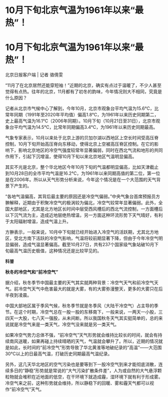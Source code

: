 # 10月下旬北京气温为1961年以来“最热”！

# 10月下旬北京气温为1961年以来“最热”！

北京日报客户端 | 记者 骆倩雯

“11月了在北京居然还能穿短袖！”近期的北京，确实有点过于温暖了，不少人甚至觉得有点热。往年的北京，11月都有了初冬的韵味，今年情况则大不相同，究竟是什么原因？

记者从北京市气候中心了解到，今年10月，北京市观象台平均气温为15.6℃，比常年同期（1991年至2020年平均值）偏高1.8℃，为1961年以来历史同期第二，史上最高气温为16.1℃（2006年同期）。10月下旬（10月21日至31日），北京市观象台平均气温为14.5℃，比常年同期偏高3.4℃，为1961年以来历史同期最高。

气象专家表示，10月以来处于北京上游的贝加尔湖以西地区上空长时间受高压脊控制，10月下旬开始高压脊向东移动，使得北京上空被高压脊区控制。在它的影响下，影响北京地区的冷空气强度较常年显著偏弱，同时在西北气流和地形的共同作用下，引起下沉增温，使得10月下旬以来北京地区气温明显偏高。

其实不光是北京，整个华北地区今年10月下旬的气温都明显偏高，比如天津截止到10月28日的全市平均气温是16.2℃，为1961年以来同期高值的第二位，第一位是在2006年。所以从天气形势分析来说，今年这个情况是在一个大范围的天气背景下产生的。

“各地气温偏高，其背后最主要的原因还是冷空气偏弱。”中央气象台首席预报员方翀解释，近期由于积聚冷空气的极涡较为偏北，冷空气较常年显著偏弱。此外，全国大部地区，尤其是北方地区长时间中层受西风槽后的西北气流控制，一方面槽后以下沉气流为主，造成近地层绝热增温，另一方面这种环流形势下天气晴好，有利于太阳辐射增温，造成气温上升。

方翀表示，一般来说，10月中下旬就已经开始进入冷空气的活跃期，尤其北方地区，受北方南下活跃的冷空气影响，气温将较前期显著下降，但由于今年冷空气明显偏弱，造成气温显著偏高。截至10月27日，共有237个国家级气象站破10月下旬最高气温历史极值，这种情况还是比较罕见的。

**科普**

**秋冬的冷空气和“前冷空气”**

据介绍，秋冬季节中国最主要的天气其实就两种背景：冷空气天气和前冷空气天气。前冷空气天气中危害最大的就是大雾，有的大雾弥漫整天，更多的大雾只在后半夜到凌晨。

中国大部地区属于季风气候，秋冬季节就是冬季风（大陆干冷空气）占主导的季节。在这个时期，冷空气总在一股一股的东移南下，一般来说，一两天一小股，三四天一大股，七八天一强股，从未间断。所以我国秋冬天气其实挺简单的，总的来说就是冷空气来是一类天气，冷空气没来就是另一类天气。

如果冷空气势力总体不强，“前冷空气”天气形势就会维持比较长的时间，就会有持续南风送暖，如果再碰上持续晴晒的天气，气温就会攀升了。所以，近期的情况就是如此，长时间的“前冷空气”形势导致了华北黄淮等地破纪录的“高温”——大范围30℃以上的日最高气温，打破历史同期最高气温纪录。

另外，这几天华北地区的空气污染也是要等到下一股冷空气到来才能彻底消散，连续多日的“静稳”形势就是常说的“大气污染扩散条件差”，人为或自然的大气悬浮颗粒物就会堆积在近地面的低空，在干环境下就造成霾，湿环境下就有利于形成雾。冷空气来之前，这种形势就会维持，所以静稳下的回暖、雾和霾天气都可以视作“前冷空气”天气。

